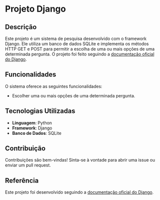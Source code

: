 # Projeto Django

## Descrição
Este projeto é um sistema de pesquisa desenvolvido com o framework Django. Ele utiliza um banco de dados SQLite e implementa os métodos HTTP GET e POST para permitir a escolha de uma ou mais opções de uma determinada pergunta. O projeto foi feito seguindo a [documentação oficial do Django](https://docs.djangoproject.com/en/5.0/intro/tutorial01/).

## Funcionalidades
O sistema oferece as seguintes funcionalidades:
- Escolher uma ou mais opções de uma determinada pergunta.

## Tecnologias Utilizadas
- **Linguagem**: Python
- **Framework**: Django
- **Banco de Dados**: SQLite

## Contribuição
Contribuições são bem-vindas! Sinta-se à vontade para abrir uma issue ou enviar um pull request.

## Referência
Este projeto foi desenvolvido seguindo a [documentação oficial do Django](https://docs.djangoproject.com/en/5.0/intro/tutorial01/).

